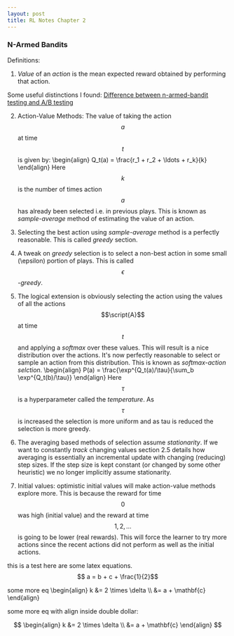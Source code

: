 ```yaml
---
layout: post
title: RL Notes Chapter 2
---
```

### N-Armed Bandits
Definitions:

1. _Value_ of an _action_ is the mean expected reward obtained by performing that action.

Some useful distinctions I found:
[Difference between n-armed-bandit testing and A/B testing](http://conversionxl.com/bandit-tests/)

2. Action-Value Methods: The value of taking the action $$a$$ at time $$t$$ is given by: 
\begin{align} 
Q_t(a) = \frac{r_1 + r_2 + \ldots + r_k}{k}
\end{align} 
Here $$k$$ is the number of times action $$a$$ has already been selected i.e. in previous plays. This is known as _sample-average_ method of estimating the value of an action.

3. Selecting the best action using _sample-average_ method is a perfectly reasonable. This is called _greedy_ section.

4. A tweak on _greedy_ selection is to select a non-best action in some small (\epsilon) portion of plays. This is called _$$\epsilon$$-greedy_.

5. The logical extension is obviously selecting the action using the values of all the actions $$\script{A}$$ at time $$t$$ and applying a _softmax_ over these values. This will result is a nice distribution over the actions. It's now perfectly reasonable to select or sample an action from this distribution. This is known as _softmax-action selction_.
\begin{align}
P(a) = \frac{\exp^{Q_t(a)/\tau}{\sum_b \exp^{Q_t(b)/\tau}} 
\end{align}
Here $$\tau$$ is a hyperparameter called the _temperature_. As $$\tau$$ is increased the selection is more uniform and as tau is reduced the selection is more greedy.

6. The averaging based methods of selection assume _stationarity_. If we want to constantly _track_ changing values section 2.5 details how averaging is essentially an incremental update with changing (reducing) step sizes. If the step size is kept constant (or changed by some other heuristic) we no longer implicitly assume stationarity.

7. Initial values: optimistic initial values will make action-value methods explore more. This is because the reward for time $$0$$ was high (initial value) and the reward at time $$1,2,\ldots$$ is going to be lower (real rewards). This will force the learner to try more actions since the recent actions did not perform as well as the initial actions.





this is a test
here are some latex equations.
$$ a = b + c + \frac{1}{2}$$

some more eq
\begin{align}
k  &= 2 \times \delta \\\\
&= a + \mathbf{c}
\end{align}

some more eq with align inside double dollar:

$$ \begin{align}
k  &= 2 \times \delta \\
&= a + \mathbf{c}
\end{align} $$
